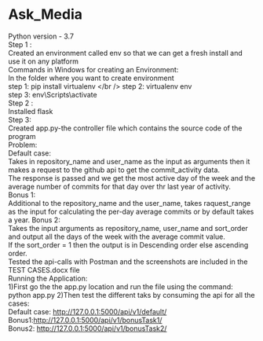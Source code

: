 # Ask_Media
Python version - 3.7<br />
Step 1 :<br />
Created an environment called env so that we can get a fresh install and use it on any platform<br />
Commands in Windows for creating an Environment:<br />
In the folder where you want to create environment<br />
step 1: pip install virtualenv </br />
step 2: virtualenv env<br />
step 3: env\Scripts\activate<br />
Step 2 : <br />
Installed flask<br />
Step 3:<br />
Created app.py-the controller file which contains the source code of the program<br />
Problem:<br />
Default case: <br />
Takes in repository_name and user_name as the input as arguments then it makes a request to the github api to get the commit_activity data. <br />The response
is passed and we get the most active day of the week and the average number of commits for that day over thr last year of activity.<br />
Bonus 1:<br />
Additional to the repository_name and the user_name, takes raquest_range as the input for calculating the per-day average commits or by default takes a year.
Bonus 2:<br />
Takes the input arguments as repository_name, user_name and sort_order and output all the days of the week with the average commit value.<br />
If the sort_order = 1 then the output is in Descending order else ascending order.<br />
Tested the api-calls with Postman and the screenshots are included in the TEST CASES.docx file<br />
Running the Application:<br />
1)First go the the app.py location and run the file using the command: python app.py
2)Then test the different taks by consuming the api for all the cases:<br />
Default case: http://127.0.0.1:5000/api/v1/default/ <br />
Bonus1:http://127.0.0.1:5000/api/v1/bonusTask1/ <br />
Bonus2: http://127.0.0.1:5000/api/v1/bonusTask2/ <br />
